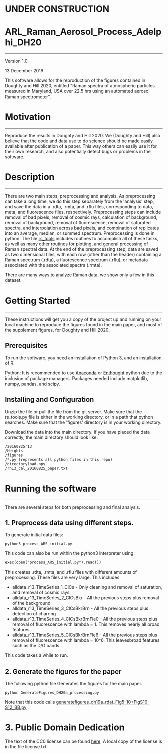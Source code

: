 # UNDER CONSTRUCTION

# ARL_Raman_Aerosol_Process_Adelphi_DH20

---

Version 1.0.

13 December 2019

This software allows for the reproduction of the figures contained in Doughty and Hill 2020, entitled "Raman spectra of atmospheric particles measured in Maryland, USA over 22.5 hrs using an automated aerosol Raman spectrometer". 



# Motivation

---

Reproduce the results in Doughty and Hill 2020. We (Doughty and Hill) also believe that the code and data use to do science should be made easily available after publication of a paper. This way others can easily use it for their own research, and also potentially detect bugs or problems in the software.

# Description 

---

There are two main steps, preprocessing and analysis. As preprocessing can take a long time, we do this step separately from the 'analysis' step, and save the data in a .rdta, .rmta, and .rflu files, corresponding to data, meta, and fluorescence files, respectively. Preprocessing steps can include removal of bad pixels, removal of cosmic rays, calculation of background, removal of background, removal of fluorescence, removal of saturated spectra, and interpolation across bad pixels, and combination of replicates into an average, median, or summed spectrum. Preprocessing is done in python.  The file [rs_tools](rs_tools.py) includes routines to accomplish all of these tasks, as well as many other routines for plotting, and general processing of Raman spectral data. At the end of the preprocessing step, data are saved as two dimensional files, with each row (other than the header) containing a Raman spectrum (.rdta), a fluorescence spectrum (.rflu), or metadata associated with the associated spectra (.rmta).

There are many ways to analyze Raman data, we show only a few in this dataset. 

# Getting Started

---

These instructions will get you a copy of the project up and running on your local machine to reproduce the figures found in the main paper, and most of the supplement figures, for Doughty and Hill 2020.

## Prerequisites

To run the software, you need an installation of Python 3, and an installation of R. 

Python: It is recommended to use [Anaconda](https://www.anaconda.com/distribution/) or [Enthought](https://store.enthought.com/downloads/) python due to the inclusion of package managers. Packages needed include matplotlib, numpy, pandas, and scipy. 


## Installing and Configuration

Unzip the file or pull the file from the git server. Make sure that the rs_tools.py file is either in the working directory, or in a path that python searches. Make sure that the 'figures' directory is in your working directory. 

Download the data into the main directory. If you have placed the data correctly, the main directory should look like:
```
/20160825r13
/Heights
/figures
/*.py (represents all python files in this repo)
/directoryload.npy
/rn13_cal_20160825_paper.txt
```

# Running the software

---

There are several steps for both preprocessing and final analysis.

## 1. Preprocess data using different steps.


To generate initial data files:
```
python3 process_ARS_initial.py

```
This code can also be run within the python3 interpreter using:

```
exec(open("process_ARS_initial.py").read())

```
This creates .rdta, .rmta, and .rflu files with different amounts of preprocessing. These files are very large. This includes 

  - alldata_r13_TimeSeries_1_ClCs - Only cleaning and removal of saturation, and removal of cosmic rays 
  - alldata_r13_TimeSeries_2_ClCsBkr - All the previous steps plus removal of the background
  - alldata_r13_TimeSeries_3_ClCsBkrBrn - All the previous steps plus detection of charring
  - alldata_r13_TimeSeries_4_ClCsBkrBrnFle0 - All the previous steps plus removal of fluorescence with lambda = 1. This removes nearly all broad features 
  - alldata_r13_TimeSeries_5_ClCsBkrBrnFle6 - All the previous steps plus removal of fluorescence with lambda = 10^6. This leavesbroad features such as the D/G bands. 
  
This code takes a while to run.


## 2. Generate the figures for the paper

The following python file Generates the figures for the main paper. 

```
python GenerateFigures_DH20a_processing.py
```

Note that this code calls [generatefigures_dh19a_rdat_Fig5-10+FigS10-S12_BB.py](generatefigures_dh19a_rdat_Fig5-10+FigS10-S12_BB.py)

# 3. Public Domain Dedication

The text of the CC0 license can be found [here](https://creativecommons.org/publicdomain/zero/1.0/legalcode.txt). A local copy of the license is in the file license.txt.
